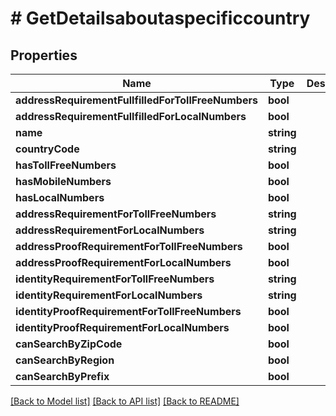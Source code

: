 # # GetDetailsaboutaspecificcountry

## Properties

Name | Type | Description | Notes
------------ | ------------- | ------------- | -------------
**addressRequirementFullfilledForTollFreeNumbers** | **bool** |  |
**addressRequirementFullfilledForLocalNumbers** | **bool** |  |
**name** | **string** |  |
**countryCode** | **string** |  |
**hasTollFreeNumbers** | **bool** |  |
**hasMobileNumbers** | **bool** |  |
**hasLocalNumbers** | **bool** |  |
**addressRequirementForTollFreeNumbers** | **string** |  |
**addressRequirementForLocalNumbers** | **string** |  |
**addressProofRequirementForTollFreeNumbers** | **bool** |  |
**addressProofRequirementForLocalNumbers** | **bool** |  |
**identityRequirementForTollFreeNumbers** | **string** |  |
**identityRequirementForLocalNumbers** | **string** |  |
**identityProofRequirementForTollFreeNumbers** | **bool** |  |
**identityProofRequirementForLocalNumbers** | **bool** |  |
**canSearchByZipCode** | **bool** |  |
**canSearchByRegion** | **bool** |  |
**canSearchByPrefix** | **bool** |  |

[[Back to Model list]](../../README.md#models) [[Back to API list]](../../README.md#endpoints) [[Back to README]](../../README.md)
